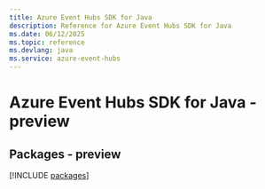 ```yaml
---
title: Azure Event Hubs SDK for Java
description: Reference for Azure Event Hubs SDK for Java
ms.date: 06/12/2025
ms.topic: reference
ms.devlang: java
ms.service: azure-event-hubs
---
```

# Azure Event Hubs SDK for Java - preview
## Packages - preview
[!INCLUDE [packages](event-hubs-index.md)]